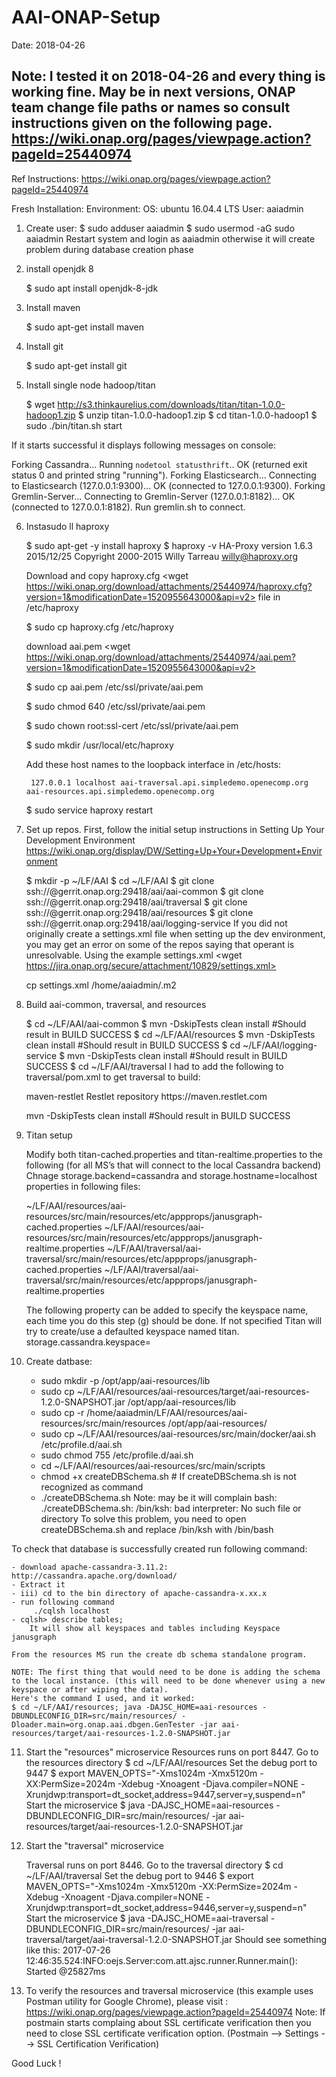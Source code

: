 # AAI-ONAP-Setup
Date: 2018-04-26

Note: I tested it on 2018-04-26 and every thing is working fine. May be in next versions, ONAP team change file paths or names so consult instructions given on the following page.                                                        
        https://wiki.onap.org/pages/viewpage.action?pageId=25440974
-------------------------------------------------------------------------------

Ref Instructions:
https://wiki.onap.org/pages/viewpage.action?pageId=25440974

Fresh Installation:
Environment:
    OS: ubuntu 16.04.4 LTS
    User: aaiadmin 

1. Create user:
    $ sudo adduser aaiadmin
    $ sudo usermod -aG sudo aaiadmin
Restart system and login as aaiadmin otherwise it will create problem during database creation phase

2. install openjdk 8

    $ sudo apt install openjdk-8-jdk

3. Install maven

    $ sudo apt-get install maven

4. Install git

    $ sudo apt-get install git

5. Install single node hadoop/titan

    $ wget http://s3.thinkaurelius.com/downloads/titan/titan-1.0.0-hadoop1.zip
    $ unzip titan-1.0.0-hadoop1.zip
    $ cd titan-1.0.0-hadoop1
    $ sudo ./bin/titan.sh start

If it starts successful it displays following messages on console:

Forking Cassandra...
Running `nodetool statusthrift`.. OK (returned exit status 0 and printed string "running").
Forking Elasticsearch...
Connecting to Elasticsearch (127.0.0.1:9300)... OK (connected to 127.0.0.1:9300).
Forking Gremlin-Server...
Connecting to Gremlin-Server (127.0.0.1:8182)... OK (connected to 127.0.0.1:8182).
Run gremlin.sh to connect.


6. Instasudo ll haproxy
    
    
    $ sudo apt-get -y install haproxy
    $ haproxy -v
    HA-Proxy version 1.6.3 2015/12/25
    Copyright 2000-2015 Willy Tarreau <willy@haproxy.org>

    Download and copy haproxy.cfg <wget https://wiki.onap.org/download/attachments/25440974/haproxy.cfg?version=1&modificationDate=1520955643000&api=v2> file in /etc/haproxy

    $ sudo cp haproxy.cfg /etc/haproxy

    download aai.pem <wget https://wiki.onap.org/download/attachments/25440974/aai.pem?version=1&modificationDate=1520955643000&api=v2>
    
    $ sudo cp aai.pem /etc/ssl/private/aai.pem
    
    $ sudo chmod 640 /etc/ssl/private/aai.pem
    
    $ sudo chown root:ssl-cert /etc/ssl/private/aai.pem
    
    $ sudo mkdir /usr/local/etc/haproxy

    Add these host names to the loopback interface in /etc/hosts: 

        127.0.0.1 localhost aai-traversal.api.simpledemo.openecomp.org aai-resources.api.simpledemo.openecomp.org
    $ sudo service haproxy restart

7. Set up repos. First, follow the initial setup instructions in Setting Up Your Development Environment <https://wiki.onap.org/display/DW/Setting+Up+Your+Development+Environment>


    $ mkdir -p ~/LF/AAI
    $ cd ~/LF/AAI
    $ git clone ssh://<username>@gerrit.onap.org:29418/aai/aai-common
    $ git clone ssh://<username>@gerrit.onap.org:29418/aai/traversal
    $ git clone ssh://<username>@gerrit.onap.org:29418/aai/resources
    $ git clone ssh://<username>@gerrit.onap.org:29418/aai/logging-service
    If you did not originally create a settings.xml file when setting up the dev environment, you may get an error on some of the repos saying that operant is unresolvable.  Using the example settings.xml <wget https://jira.onap.org/secure/attachment/10829/settings.xml>
    
     cp settings.xml /home/aaiadmin/.m2

8. Build aai-common, traversal, and resources

    $ cd ~/LF/AAI/aai-common
    $ mvn -DskipTests clean install       #Should result in BUILD SUCCESS
    $ cd ~/LF/AAI/resources
    $ mvn -DskipTests clean install       #Should result in BUILD SUCCESS
    $ cd ~/LF/AAI/logging-service
    $ mvn -DskipTests clean install      #Should result in BUILD SUCCESS
    $ cd ~/LF/AAI/traversal
    I had to add the following to traversal/pom.xml to get traversal to build: 

    <repositories>
                <repository>
                        <id>maven-restlet</id>
                        <name>Restlet repository</name>
                        <url>https://maven.restlet.com</url>
                </repository>
    </repositories>

    mvn -DskipTests clean install      #Should result in BUILD SUCCESS

9. Titan setup

    Modify both titan-cached.properties and titan-realtime.properties to the following (for all MS’s that will connect to the local Cassandra backend)
    Chnage storage.backend=cassandra and storage.hostname=localhost properties in following files:
 
    ~/LF/AAI/resources/aai-resources/src/main/resources/etc/appprops/janusgraph-cached.properties
    ~/LF/AAI/resources/aai-resources/src/main/resources/etc/appprops/janusgraph-realtime.properties
    ~/LF/AAI/traversal/aai-traversal/src/main/resources/etc/appprops/janusgraph-cached.properties
    ~/LF/AAI/traversal/aai-traversal/src/main/resources/etc/appprops/janusgraph-realtime.properties
    
    The following property can be added to specify the keyspace name, each time you do this step (g) should be done. If not specified Titan will try to create/use a defaulted keyspace named titan.
    storage.cassandra.keyspace=<keyspace name>
    
10. Create datbase:
    - sudo mkdir -p /opt/app/aai-resources/lib
    - sudo cp ~/LF/AAI/resources/aai-resources/target/aai-resources-1.2.0-SNAPSHOT.jar /opt/app/aai-resources/lib
    - sudo cp -r /home/aaiadmin/LF/AAI/resources/aai-resources/src/main/resources /opt/app/aai-resources/
    - sudo cp ~/LF/AAI/resources/aai-resources/src/main/docker/aai.sh /etc/profile.d/aai.sh
    - sudo chmod 755 /etc/profile.d/aai.sh
    - cd ~/LF/AAI/resources/aai-resources/src/main/scripts
    - chmod +x createDBSchema.sh # If createDBSchema.sh is not recognized as command
    - ./createDBSchema.sh 
Note: may be it will complain  bash: ./createDBSchema.sh: /bin/ksh: bad interpreter: No such file or directory 
To solve this problem, you need to open createDBSchema.sh and replace /bin/ksh with /bin/bash

To check that database is successfully created run following command:

    - download apache-cassandra-3.11.2: http://cassandra.apache.org/download/
    - Extract it
    - iii) cd to the bin directory of apache-cassandra-x.xx.x 
    - run following command 
         ./cqlsh localhost
    - cqlsh> describe tables;
        It will show all keyspaces and tables including Keyspace janusgraph

    From the resources MS run the create db schema standalone program.

    NOTE: The first thing that would need to be done is adding the schema to the local instance. (this will need to be done whenever using a new keyspace or after wiping the data).
    Here's the command I used, and it worked:
    $ cd ~/LF/AAI/resources; java -DAJSC_HOME=aai-resources -DBUNDLECONFIG_DIR=src/main/resources/ -Dloader.main=org.onap.aai.dbgen.GenTester -jar aai-resources/target/aai-resources-1.2.0-SNAPSHOT.jar

11. Start the "resources" microservice
    Resources runs on port 8447.  Go to the resources directory
    $ cd ~/LF/AAI/resources
    Set the debug port to 9447
    $ export MAVEN_OPTS="-Xms1024m -Xmx5120m -XX:PermSize=2024m -Xdebug -Xnoagent -Djava.compiler=NONE -Xrunjdwp:transport=dt_socket,address=9447,server=y,suspend=n"
    Start the microservice
    $ java -DAJSC_HOME=aai-resources -DBUNDLECONFIG_DIR=src/main/resources/ -jar aai-resources/target/aai-resources-1.2.0-SNAPSHOT.jar 

12. Start the "traversal" microservice

    Traversal runs on port 8446.  Go to the traversal directory
    $ cd ~/LF/AAI/traversal
    Set the debug port to 9446
    $ export MAVEN_OPTS="-Xms1024m -Xmx5120m -XX:PermSize=2024m -Xdebug -Xnoagent -Djava.compiler=NONE -Xrunjdwp:transport=dt_socket,address=9446,server=y,suspend=n"
    Start the microservice
    $ java -DAJSC_HOME=aai-traversal -DBUNDLECONFIG_DIR=src/main/resources/ -jar aai-traversal/target/aai-traversal-1.2.0-SNAPSHOT.jar
    Should see something like this: 2017-07-26 12:46:35.524:INFO:oejs.Server:com.att.ajsc.runner.Runner.main(): Started @25827ms


13. To verify the resources and traversal microservice (this example uses Postman utility for Google Chrome), please visit : https://wiki.onap.org/pages/viewpage.action?pageId=25440974
    Note: If postmain starts complaing about SSL certificate verification then you need to close SSL certificate verification option. (Postmain --> Settings --> SSL Certification Verification) 
	
Good Luck !

